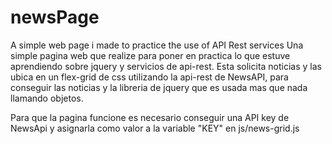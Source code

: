 # newsPage
A simple web page i made to practice the use of API Rest services
Una simple pagina web que realize para poner en practica lo que estuve aprendiendo sobre jquery y servicios
de api-rest. Esta solicita noticias y las ubica en un flex-grid de css
utilizando la api-rest de NewsAPI, para conseguir las noticias y la libreria de jquery que es usada mas que nada llamando objetos.

Para que la pagina funcione es necesario conseguir una API key de NewsApi y asignarla como valor a la variable "KEY" en js/news-grid.js
